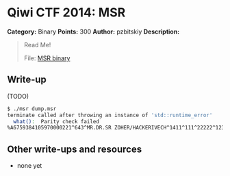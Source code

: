 # Qiwi CTF 2014: MSR

**Category:** Binary
**Points:** 300
**Author:** pzbitskiy
**Description:**

> Read Me!
>
> File: [MSR binary](msr.tgz)

## Write-up

(TODO)

```bash
$ ./msr dump.msr
terminate called after throwing an instance of 'std::runtime_error'
  what():  Parity check failed
%A6759384105970000221^643^MR.DR.SR ZOHER/HACKERIVECH^1411^111^22222^123456789?X(Aborted (core dumped)
```

## Other write-ups and resources

* none yet
